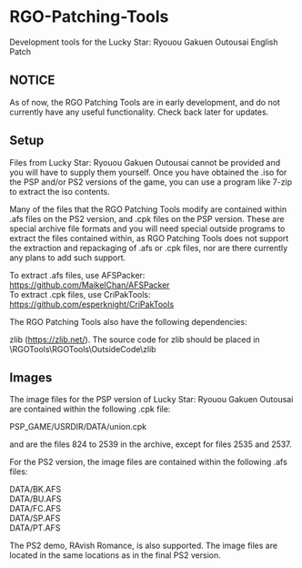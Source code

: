 # RGO-Patching-Tools
Development tools for the Lucky Star: Ryouou Gakuen Outousai English Patch

## NOTICE

As of now, the RGO Patching Tools are in early development, and do not currently
have any useful functionality. Check back later for updates.

## Setup
Files from Lucky Star: Ryouou Gakuen Outousai cannot be provided and you
will have to supply them yourself. Once you have obtained the .iso for the
PSP and/or PS2 versions of the game, you can use a program like 7-zip to
extract the iso contents.

Many of the files that the RGO Patching Tools modify are contained within .afs files
on the PS2 version, and .cpk files on the PSP version. These are special archive file
formats and you will need special outside programs to extract the files contained within,
as RGO Patching Tools does not support the extraction and repackaging of .afs or .cpk files,
nor are there currently any plans to add such support.

To extract .afs files, use AFSPacker:   https://github.com/MaikelChan/AFSPacker <br />
To extract .cpk files, use CriPakTools: https://github.com/esperknight/CriPakTools <br />

The RGO Patching Tools also have the following dependencies:

zlib (https://zlib.net/). The source code for zlib should be placed in \RGOTools\RGOTools\OutsideCode\zlib <br />

## Images

The image files for the PSP version of Lucky Star: Ryouou Gakuen Outousai are contained within the following
.cpk file:

PSP_GAME/USRDIR/DATA/union.cpk <br />

and are the files 824 to 2539 in the archive, except for files 2535 and 2537.

For the PS2 version, the image files are contained within the following .afs files:

DATA/BK.AFS <br />
DATA/BU.AFS <br />
DATA/FC.AFS <br />
DATA/SP.AFS <br />
DATA/PT.AFS <br />

The PS2 demo, RAvish Romance, is also supported. The image files are located in the same locations as in the final PS2 version.
